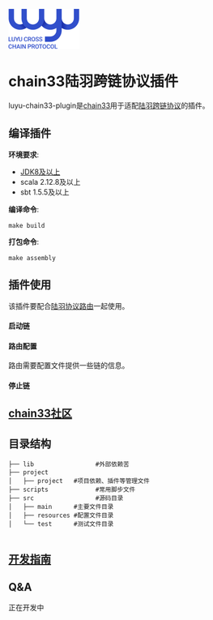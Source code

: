![](doc/img/logo_nor.svg)

# chain33陆羽跨链协议插件

luyu-chain33-plugin是[chain33](https://github.com/33cn)用于适配[陆羽跨链协议](https://gitee.com/luyu-community/luyu-cross-chain-protocol)的插件。

## 编译插件

**环境要求**:

- [JDK8及以上](https://www.oracle.com/java/technologies/javase-downloads.html)
- scala 2.12.8及以上
- sbt 1.5.5及以上

**编译命令**:
```shell
make build
```

**打包命令**:

```shell
make assembly
```

## 插件使用

该插件要配合[陆羽协议路由](https://gitee.com/luyu-community/router)一起使用。


#### 启动链


#### 路由配置
路由需要配置文件提供一些链的信息。


#### 停止链

## [chain33社区](https://github.com/33cn/chain33)

## 目录结构

```shell
├── lib                 #外部依赖苦
├── project
│   ├── project   #项目依赖、插件等管理文件
├── scripts             #常用脚步文件
├── src                 #源码目录
│   ├── main      #主要文件目录
│   ├── resources #配置文件目录
│   └── test      #测试文件目录


```

## [开发指南](./doc/develop.md)

## Q&A
正在开发中



